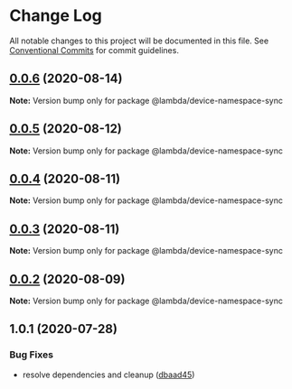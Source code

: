 # Change Log

All notable changes to this project will be documented in this file.
See [Conventional Commits](https://conventionalcommits.org) for commit guidelines.

## [0.0.6](https://git-codecommit.us-west-2.amazonaws.com/v1/repos/Deathstar/compare/@lambda/device-namespace-sync@0.0.5...@lambda/device-namespace-sync@0.0.6) (2020-08-14)

**Note:** Version bump only for package @lambda/device-namespace-sync





## [0.0.5](https://git-codecommit.us-west-2.amazonaws.com/v1/repos/Deathstar/compare/@lambda/device-namespace-sync@0.0.4...@lambda/device-namespace-sync@0.0.5) (2020-08-12)

**Note:** Version bump only for package @lambda/device-namespace-sync





## [0.0.4](https://git-codecommit.us-west-2.amazonaws.com/v1/repos/Deathstar/compare/@lambda/device-namespace-sync@0.0.3...@lambda/device-namespace-sync@0.0.4) (2020-08-11)

**Note:** Version bump only for package @lambda/device-namespace-sync





## [0.0.3](https://git-codecommit.us-west-2.amazonaws.com/v1/repos/Deathstar/compare/@lambda/device-namespace-sync@0.0.2...@lambda/device-namespace-sync@0.0.3) (2020-08-11)

**Note:** Version bump only for package @lambda/device-namespace-sync





## [0.0.2](https://git-codecommit.us-west-2.amazonaws.com/v1/repos/Deathstar/compare/@lambda/device-namespace-sync@1.0.1...@lambda/device-namespace-sync@0.0.2) (2020-08-09)

**Note:** Version bump only for package @lambda/device-namespace-sync





## 1.0.1 (2020-07-28)


### Bug Fixes

* resolve dependencies and cleanup ([dbaad45](https://git-codecommit.us-west-2.amazonaws.com/v1/repos/Deathstar/commits/dbaad4561a93bfaf50b7246fd5a048912059df4f))
